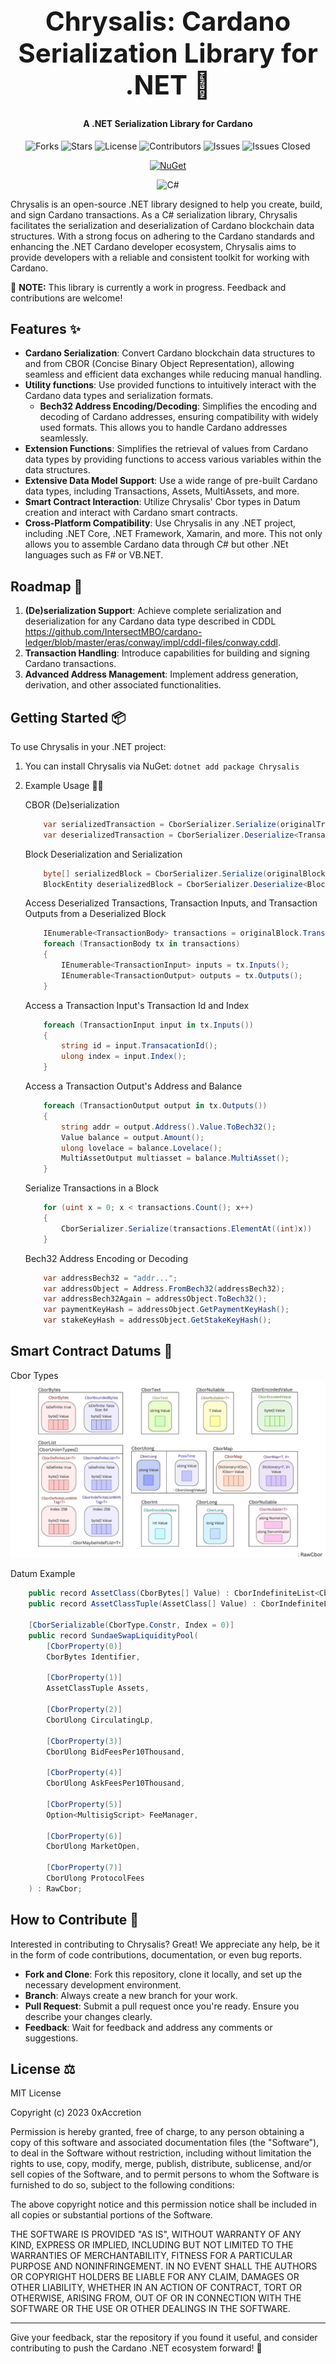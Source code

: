 <div align="center">
    <h1 style="font-size: 3em;">Chrysalis: Cardano Serialization Library for .NET 🦋</h1>
    <h4>A .NET Serialization Library for Cardano</h4>
</div>

<div align="center">

![Forks](https://img.shields.io/github/forks/SAIB-Inc/Chrysalis.svg?style=social) 
![Stars](https://img.shields.io/github/stars/SAIB-Inc/Chrysalis.svg?style=social) 
![License](https://img.shields.io/badge/License-MIT-blue.svg)
![Contributors](https://img.shields.io/github/contributors/SAIB-Inc/Chrysalis.svg?label=Contributors)
![Issues](https://img.shields.io/github/issues/SAIB-Inc/Chrysalis.svg?label=Open%20Issues)
![Issues Closed](https://img.shields.io/github/issues-closed/SAIB-Inc/Chrysalis.svg?label=Closed%20Issues)


<a href="https://www.nuget.org/packages/Chrysalis">
    <img src="https://img.shields.io/nuget/v/Chrysalis.svg" alt="NuGet">
</a>

![C#](https://img.shields.io/badge/C%23-purple.svg)

</div>


Chrysalis is an open-source .NET library designed to help you create, build, and sign Cardano transactions. As a C# serialization library, Chrysalis facilitates the serialization and deserialization of Cardano blockchain data structures. With a strong focus on adhering to the Cardano standards and enhancing the .NET Cardano developer ecosystem, Chrysalis aims to provide developers with a reliable and consistent toolkit for working with Cardano. 

🚧 **NOTE:** This library is currently a work in progress. Feedback and contributions are welcome!

## Features ✨

- **Cardano Serialization**: Convert Cardano blockchain data structures to and from CBOR (Concise Binary Object Representation), allowing seamless and efficient data exchanges while reducing manual handling. 
- **Utility functions**: Use provided functions to intuitively interact with the Cardano data types and serialization formats.
    - **Bech32 Address Encoding/Decoding**: Simplifies the encoding and decoding of Cardano addresses, ensuring compatibility with widely used formats. This allows you to handle Cardano addresses seamlessly.
- **Extension Functions**: Simplifies the retrieval of values from Cardano data types by providing functions to access various variables within the data structures.
- **Extensive Data Model Support**: Use a wide range of pre-built Cardano data types, including Transactions, Assets, MultiAssets, and more.
- **Smart Contract Interaction**: Utilize Chrysalis' Cbor types in Datum creation and interact with Cardano smart contracts.
- **Cross-Platform Compatibility**: Use Chrysalis in any .NET project, including .NET Core, .NET Framework, Xamarin, and more. This not only allows you to assemble Cardano data through C# but other .NEt languages such as F# or VB.NET.


## Roadmap 🚀

1. **(De)serialization Support**: Achieve complete serialization and deserialization for any Cardano data type described in CDDL https://github.com/IntersectMBO/cardano-ledger/blob/master/eras/conway/impl/cddl-files/conway.cddl.
2. **Transaction Handling**: Introduce capabilities for building and signing Cardano transactions.
3. **Advanced Address Management**: Implement address generation, derivation, and other associated functionalities.

## Getting Started 📦

To use Chrysalis in your .NET project:

1. You can install Chrysalis via NuGet:
    `dotnet add package Chrysalis`

2. Example Usage 🧑‍💻
    
    CBOR (De)serialization
    ```csharp
        var serializedTransaction = CborSerializer.Serialize(originalTransaction);
        var deserializedTransaction = CborSerializer.Deserialize<TransactionBody>(serializedTransaction);
    ```

    Block Deserialization and Serialization
    ```csharp
        byte[] serializedBlock = CborSerializer.Serialize(originalBlock);
        BlockEntity deserializedBlock = CborSerializer.Deserialize<BlockEntity>(serializedBlock);
    ```

    Access Deserialized Transactions, Transaction Inputs, and Transaction Outputs from a Deserialized Block
    ```csharp
        IEnumerable<TransactionBody> transactions = originalBlock.TransactionBodies();
        foreach (TransactionBody tx in transactions)
        {
            IEnumerable<TransactionInput> inputs = tx.Inputs();
            IEnumerable<TransactionOutput> outputs = tx.Outputs();    
        }
    ```

    Access a Transaction Input's Transaction Id and Index
    ```csharp
        foreach (TransactionInput input in tx.Inputs())
        {
            string id = input.TransacationId();
            ulong index = input.Index();
        }
    ```

    Access a Transaction Output's Address and Balance
    ```csharp
        foreach (TransactionOutput output in tx.Outputs())
        {
            string addr = output.Address().Value.ToBech32();
            Value balance = output.Amount();
            ulong lovelace = balance.Lovelace();
            MultiAssetOutput multiasset = balance.MultiAsset();
        }
    ```

    Serialize Transactions in a Block
    ```csharp
        for (uint x = 0; x < transactions.Count(); x++)
        {
            CborSerializer.Serialize(transactions.ElementAt((int)x))
        }
    ```

    Bech32 Address Encoding or Decoding
    ```csharp
        var addressBech32 = "addr...";
        var addressObject = Address.FromBech32(addressBech32);
        var addressBech32Again = addressObject.ToBech32();
        var paymentKeyHash = addressObject.GetPaymentKeyHash();
        var stakeKeyHash = addressObject.GetStakeKeyHash();
    ```

## Smart Contract Datums 📝
Cbor Types
![Example Image](ChrysalisCborTypes.png)

Datum Example
```csharp
    public record AssetClass(CborBytes[] Value) : CborIndefiniteList<CborBytes>(Value);
    public record AssetClassTuple(AssetClass[] Value) : CborIndefiniteList<AssetClass>(Value);

    [CborSerializable(CborType.Constr, Index = 0)]
    public record SundaeSwapLiquidityPool(
        [CborProperty(0)]
        CborBytes Identifier,
        
        [CborProperty(1)]
        AssetClassTuple Assets,
        
        [CborProperty(2)]
        CborUlong CirculatingLp,
        
        [CborProperty(3)]
        CborUlong BidFeesPer10Thousand,
        
        [CborProperty(4)]
        CborUlong AskFeesPer10Thousand,
        
        [CborProperty(5)]
        Option<MultisigScript> FeeManager,
        
        [CborProperty(6)]
        CborUlong MarketOpen,
        
        [CborProperty(7)]
        CborUlong ProtocolFees
    ) : RawCbor;
```

## How to Contribute 🤝

Interested in contributing to Chrysalis? Great! We appreciate any help, be it in the form of code contributions, documentation, or even bug reports.

- **Fork and Clone**: Fork this repository, clone it locally, and set up the necessary development environment.
- **Branch**: Always create a new branch for your work.
- **Pull Request**: Submit a pull request once you're ready. Ensure you describe your changes clearly.
- **Feedback**: Wait for feedback and address any comments or suggestions.

## License ⚖️

MIT License

Copyright (c) 2023 0xAccretion

Permission is hereby granted, free of charge, to any person obtaining a copy of this software and associated documentation files (the "Software"), to deal in the Software without restriction, including without limitation the rights to use, copy, modify, merge, publish, distribute, sublicense, and/or sell copies of the Software, and to permit persons to whom the Software is furnished to do so, subject to the following conditions:

The above copyright notice and this permission notice shall be included in all copies or substantial portions of the Software.

THE SOFTWARE IS PROVIDED "AS IS", WITHOUT WARRANTY OF ANY KIND, EXPRESS OR IMPLIED, INCLUDING BUT NOT LIMITED TO THE WARRANTIES OF MERCHANTABILITY, FITNESS FOR A PARTICULAR PURPOSE AND NONINFRINGEMENT. IN NO EVENT SHALL THE AUTHORS OR COPYRIGHT HOLDERS BE LIABLE FOR ANY CLAIM, DAMAGES OR OTHER LIABILITY, WHETHER IN AN ACTION OF CONTRACT, TORT OR OTHERWISE, ARISING FROM, OUT OF OR IN CONNECTION WITH THE SOFTWARE OR THE USE OR OTHER DEALINGS IN THE SOFTWARE.

---

Give your feedback, star the repository if you found it useful, and consider contributing to push the Cardano .NET ecosystem forward! 🌟

